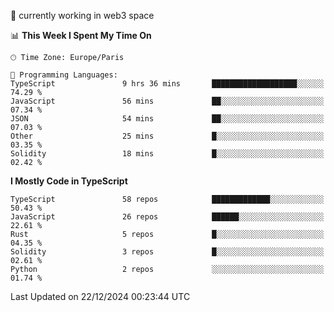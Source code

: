 🔭 currently working in web3 space

<!--START_SECTION:waka-->
📊 **This Week I Spent My Time On** 

```text
🕑︎ Time Zone: Europe/Paris

💬 Programming Languages: 
TypeScript               9 hrs 36 mins       ███████████████████░░░░░░   74.29 % 
JavaScript               56 mins             ██░░░░░░░░░░░░░░░░░░░░░░░   07.34 % 
JSON                     54 mins             ██░░░░░░░░░░░░░░░░░░░░░░░   07.03 % 
Other                    25 mins             █░░░░░░░░░░░░░░░░░░░░░░░░   03.35 % 
Solidity                 18 mins             █░░░░░░░░░░░░░░░░░░░░░░░░   02.42 % 
```

**I Mostly Code in TypeScript** 

```text
TypeScript               58 repos            █████████████░░░░░░░░░░░░   50.43 % 
JavaScript               26 repos            ██████░░░░░░░░░░░░░░░░░░░   22.61 % 
Rust                     5 repos             █░░░░░░░░░░░░░░░░░░░░░░░░   04.35 % 
Solidity                 3 repos             █░░░░░░░░░░░░░░░░░░░░░░░░   02.61 % 
Python                   2 repos             ░░░░░░░░░░░░░░░░░░░░░░░░░   01.74 % 
```




 Last Updated on 22/12/2024 00:23:44 UTC
<!--END_SECTION:waka-->
